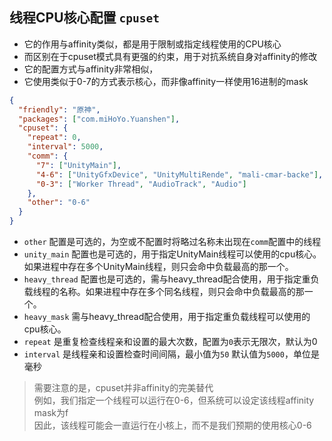 ## 线程CPU核心配置 `cpuset`
- 它的作用与affinity类似，都是用于限制或指定线程使用的CPU核心
- 而区别在于cpuset模式具有更强的约束，用于对抗系统自身对affinity的修改
- 它的配置方式与affinity非常相似，
- 它使用类似于0-7的方式表示核心，而非像affinity一样使用16进制的mask

```json
{
  "friendly": "原神",
  "packages": ["com.miHoYo.Yuanshen"],
  "cpuset": {
    "repeat": 0,
    "interval": 5000,
    "comm": {
      "7": ["UnityMain"],
      "4-6": ["UnityGfxDevice", "UnityMultiRende", "mali-cmar-backe"],
      "0-3": ["Worker Thread", "AudioTrack", "Audio"]
    },
    "other": "0-6"
  }
}
```

- `other` 配置是可选的，为空或不配置时将略过名称未出现在`comm`配置中的线程
- `unity_main` 配置也是可选的，用于指定UnityMain线程可以使用的cpu核心。如果进程中存在多个UnityMain线程，则只会命中负载最高的那一个。
- `heavy_thread` 配置也是可选的，需与heavy_thread配合使用，用于指定重负载线程的名称。如果进程中存在多个同名线程，则只会命中负载最高的那一个。
- `heavy_mask` 需与heavy_thread配合使用，用于指定重负载线程可以使用的cpu核心。
- `repeat` 是重复检查线程亲和设置的最大次数，配置为`0`表示无限次，默认为0
- `interval` 是线程亲和设置检查时间间隔，最小值为`50` 默认值为`5000`，单位是毫秒


> 需要注意的是，cpuset并非affinity的完美替代 <br>
> 例如，我们指定一个线程可以运行在0-6，但系统可以设定该线程affinity mask为f<br>
> 因此，该线程可能会一直运行在小核上，而不是我们预期的使用核心0-6
